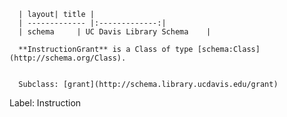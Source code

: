 
      | layout| title |
      | ------------- |:-------------:|
      | schema     | UC Davis Library Schema    |

      **InstructionGrant** is a Class of type [schema:Class](http://schema.org/Class).
      

      Subclass: [grant](http://schema.library.ucdavis.edu/grant)
Label: Instruction

    